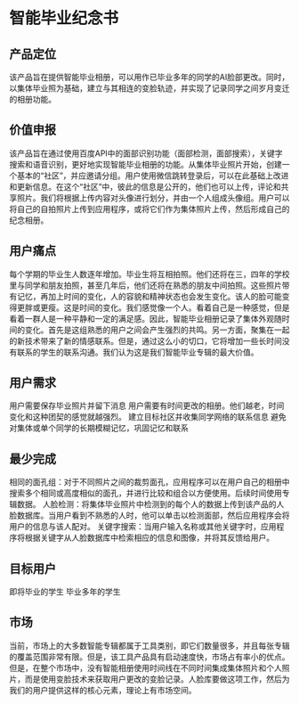 # 智能毕业纪念书
## 产品定位
该产品旨在提供智能毕业相册，可以用作已毕业多年的同学的AI脸部更改。同时，以集体毕业照为基础，建立与其相连的变脸轨迹，并实现了记录同学之间岁月变迁的相册功能。

## 价值申报
该产品旨在通过使用百度API中的面部识别功能（面部检测，面部搜索），关键字搜索和语音识别，更好地实现智能毕业相册的功能。从集体毕业照片开始，创建一个基本的“社区”，并应邀请分组。用户使用微信跳转登录后，可以在此基础上改进和更新信息。在这个“社区”中，彼此的信息是公开的，他们也可以上传，评论和共享照片。我们将根据上传内容对头像进行划分，并由一个人组成头像组。用户可以将自己的自拍照片上传到应用程序，或将它们作为集体照片上传，然后形成自己的纪念相册。

## 用户痛点
每个学期的毕业生人数逐年增加。毕业生将互相拍照。他们还将在三，四年的学校里与同学和朋友拍照，甚至几年后，他们还将在熟悉的朋友中间拍照。这些照片带有记忆，再加上时间的变化，人的容貌和精神状态也会发生变化。该人的脸可能变得更胖或更瘦。这是时间的变化。我们感觉像一个人。看着自己是一种感觉，但是看着一群人是一种平静和一定的满足感。因此，智能毕业相册记录了集体外观随时间的变化。首先是这组熟悉的用户之间会产生强烈的共鸣。另一方面，聚集在一起的新技术带来了新的情感联系。但是，通过这么小的切口，它将增加一些长时间没有联系的学生的联系沟通。我们认为这是我们智能毕业专辑的最大价值。
## 用户需求
用户需要保存毕业照片并留下消息
用户需要有时间更改的相册。他们越老，时间变化和这种团契的感觉就越强烈。
建立目标社区并收集同学网络的联系信息
避免对集体或单个同学的长期模糊记忆，巩固记忆和联系
## 最少完成
相同的面孔组：对于不同照片之间的裁剪面孔，应用程序可以在用户自己的相册中搜索多个相同或高度相似的面孔，并进行比较和组合以方便使用。后续时间使用专辑数据。
人脸检测：将集体毕业照片中检测到的每个人的数据上传到该产品的人脸数据库。当用户看到不熟悉的人时，他可以单击以检测面部，然后应用程序会将用户的信息与该人配对。
关键字搜索：当用户输入名称或其他关键字时，应用程序将根据关键字从人脸数据库中检索相应的信息和图像，并将其反馈给用户。
## 目标用户
即将毕业的学生
毕业多年的学生
## 市场
当前，市场上的大多数智能专辑都属于工具类别，即它们数量很多，并且每张专辑的覆盖范围非常有限。但是，该工具产品具有启动速度快，市场占有率小的优点。
但是，在整个市场中，没有智能相册使用时间线在不同时间集成集体照片和个人照片，而是使用变脸技术来获取用户更改的变脸记录。人脸库要做这项工作，然后为我们的用户提供这样的核心元素，理论上有市场空间。
